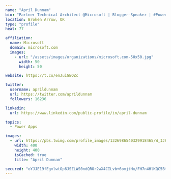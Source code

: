 ```yaml
---
name: "April Dunnam"
bio: "Partner Technical Architect @Microsoft | Blogger-Speaker | #PowerApps, #PowerAutomate, #Office365, #SharePoint | #WIT | #Karaoke Queen"
location: Broken Arrow, OK
type: "profile"
heat: 77

affiliation:
  name: Microsoft
  domain: microsoft.com
  images:
    - url: "/assets/images/organizations/microsoft.com-50x50.jpg"
      width: 50
      height: 50

website: https://t.co/enJuiGEQZc

twitter:
  username: aprildunnam
  url: https://twitter.com/aprildunnam
  followers: 16236

linkedin:
  url: https://www.linkedin.com/public-profile/in/april-dunnam

topics:
  - Power Apps

images:
  - url: https://pbs.twimg.com/profile_images/1326986540329918465/W_IJ6Ih2_400x400.jpg
    width: 400
    height: 400
    isCached: true
    title: "April Dunnam"

secured: "oYJJE19fEgvlwtOp6JSZLWS0ndQROr2wX4CILvb+6omjtHx/FH7n4HlKQC5BtfKMK5N+V1C1gpJFIX9sMiONK2B6aceWxDjP/S0R1VZKS4BPwn+txa5Yd5H2/i1ACd2LNZEvxUGsLQTBL6vZwJEL1fwv+/1Ss9xzchVzFghakCvs5hWx9x8e4R5WsAhkmF+dg5nIgRDMGB5GOJrHCwFsFKJB7Um6iGk4KGc/O+uO0nWrNIGpUdwmQctjKD+SfC5OXl2BRT8cpJmBNC7WVcCAVx2auP3c9yu9o0wJXz3Q4gr8rny0v0Jtb+watuYtDhZx0RbrNHkrAxJQOC7+V/ZfqWvi4W+nZMBO7hHG6SwXoC3IO8PF9WzdrqZ1stRR6w+eW1faeMrrZf0uzMLSWbWDi6mu5bRSe2AepbnZGxUaPfY=;ZJn0JA2au/a4V0f8ZalU2g=="
---
```


